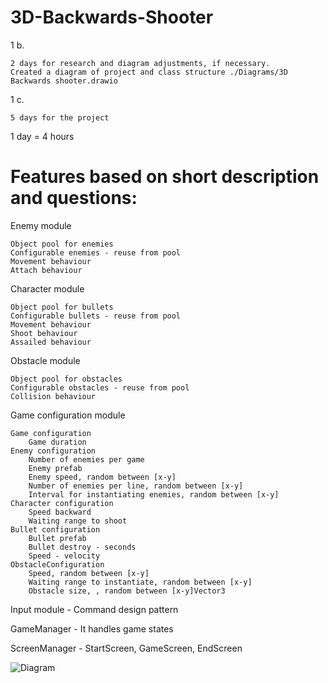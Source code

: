 # 3D-Backwards-Shooter

1 b.

    2 days for research and diagram adjustments, if necessary.
    Created a diagram of project and class structure ./Diagrams/3D Backwards shooter.drawio

1 c.

    5 days for the project

1 day = 4 hours

# Features based on short description and questions:

Enemy module

    Object pool for enemies
    Configurable enemies - reuse from pool
    Movement behaviour
    Attach behaviour

Character module

    Object pool for bullets
    Configurable bullets - reuse from pool
    Movement behaviour
    Shoot behaviour
    Assailed behaviour

Obstacle module

    Object pool for obstacles
    Configurable obstacles - reuse from pool
    Collision behaviour

Game configuration module

    Game configuration
        Game duration
    Enemy configuration
        Number of enemies per game
        Enemy prefab
        Enemy speed, random between [x-y]
        Number of enemies per line, random between [x-y]
        Interval for instantiating enemies, random between [x-y]
    Character configuration
        Speed backward
        Waiting range to shoot
    Bullet configuration
        Bullet prefab
        Bullet destroy - seconds
        Speed - velocity
    ObstacleConfiguration
        Speed, random between [x-y]
        Waiting range to instantiate, random between [x-y]
        Obstacle size, , random between [x-y]Vector3

Input module - Command design pattern

GameManager - It handles game states

ScreenManager - StartScreen, GameScreen, EndScreen

![Diagram](https://user-images.githubusercontent.com/37576450/115350810-3cbfe800-a1be-11eb-850e-db2fcf910eb2.png)

